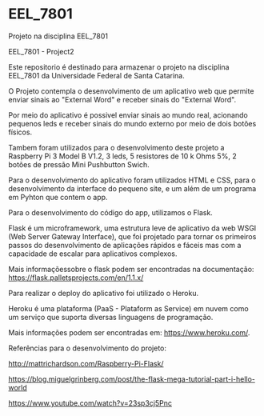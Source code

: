 # EEL_7801
Projeto na disciplina EEL_7801

EEL_7801 - Project2

Este repositorio é destinado para armazenar o projeto na disciplina EEL_7801 da Universidade Federal de Santa Catarina.

O Projeto contempla o desenvolvimento de um aplicativo web que permite enviar sinais ao "External Word" e receber sinais do "External Word".

Por meio do aplicativo é possivel enviar sinais ao mundo real, acionando pequenos leds e receber sinais do mundo externo por meio de dois botões físicos. 

Tambem foram utilizados para o desenvolvimento deste projeto a Raspberry Pi 3 Model B V1.2, 3 leds, 5 resistores de 10 k Ohms 5%, 2 botões de pressão Mini Pushbutton Swich. 

Para o desenvolvimento do aplicativo foram utilizados HTML e CSS, para o desenvolvimento da interface do pequeno site, e um além de um programa em Pyhton que contem o app.

Para o desenvolvimento do código do app, utilizamos o Flask.

Flask é um microframework, uma estrutura leve de aplicativo da web WSGI (Web Server Gateway Interface), que foi projetado para tornar os primeiros passos do desenvolvimento de aplicações rápidos e fáceis mas com a capacidade de escalar para aplicativos complexos.

Mais informaçõessobre o flask podem ser encontradas na documentação: https://flask.palletsprojects.com/en/1.1.x/

Para realizar o deploy do aplicativo foi utilizado o Heroku.

Heroku é uma plataforma (PaaS - Plataform as Service) em nuvem como um serviço que suporta diversas linguagens de programação.

Mais informações podem ser encontradas em: https://www.heroku.com/. 

Referências para o desenvolvimento do projeto: 

http://mattrichardson.com/Raspberry-Pi-Flask/  

https://blog.miguelgrinberg.com/post/the-flask-mega-tutorial-part-i-hello-world 

https://www.youtube.com/watch?v=23sp3cj5Pnc




